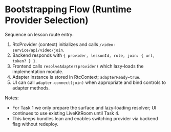 # Bootstrapping Flow (Runtime Provider Selection)

Sequence on lesson route entry:
1. RtcProvider (context) initializes and calls `/video-service/api/video/join`.
2. Backend responds with `{ provider, lessonId, role, join: { url, token? } }`.
3. Frontend calls `resolveAdapter(provider)` which lazy-loads the implementation module.
4. Adapter instance is stored in RtcContext; `adapterReady=true`.
5. UI can call `adapter.connect(join)` when appropriate and bind controls to adapter methods.

Notes:
- For Task 1 we only prepare the surface and lazy-loading resolver; UI continues to use existing LiveKitRoom until Task 4.
- This keeps bundles lean and enables switching provider via backend flag without redeploy.
